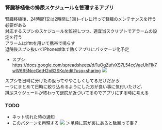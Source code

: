 ### 腎臓移植後の排尿スケジュールを管理するアプリ

腎臓移植後、24時間1又は2時間に1回トイレに行って腎臓のメンテナンスを行う必要がある  
対応するスプシのスケジュールを監視しつつ、適宜当スクリプトでアラームの設定を行う  
アラームはiftttを用いて携帯で鳴らす  
退院後スプシ抜いてiPhone単体で動くアプリにパッケージ化予定  

- スプシ  
https://docs.google.com/spreadsheets/d/1uOgZufvXS7L54ccVaeUhFIk7wW665NceGetH2pB2SKo/edit?usp=sharing
![](https://gyazo.com/bf6cfce6be43c9b638d753c8af5968f1.j)

スプシを日時に分けたの返ってややこしくしてるだけだから  
一つにまとめて日時に絞り込めるようにした方が良い事に気付いたけど、  
排尿スケジュールが終わって退院が近づいてるのでアプリにする時に考える  

### TODO
- ネット切れた時の通知
- このパターンを再現する
![](https://gyazo.com/db77d2891e25eaf02dcf42d8a9455412.j)
＞単純に窓が裏にあると駄目って事？
